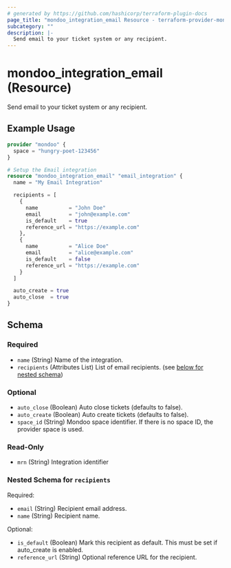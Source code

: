 ```yaml
---
# generated by https://github.com/hashicorp/terraform-plugin-docs
page_title: "mondoo_integration_email Resource - terraform-provider-mondoo"
subcategory: ""
description: |-
  Send email to your ticket system or any recipient.
---
```


# mondoo_integration_email (Resource)

Send email to your ticket system or any recipient.

## Example Usage

```terraform
provider "mondoo" {
  space = "hungry-poet-123456"
}

# Setup the Email integration
resource "mondoo_integration_email" "email_integration" {
  name = "My Email Integration"

  recipients = [
    {
      name          = "John Doe"
      email         = "john@example.com"
      is_default    = true
      reference_url = "https://example.com"
    },
    {
      name          = "Alice Doe"
      email         = "alice@example.com"
      is_default    = false
      reference_url = "https://example.com"
    }
  ]

  auto_create = true
  auto_close  = true
}
```

<!-- schema generated by tfplugindocs -->
## Schema

### Required

- `name` (String) Name of the integration.
- `recipients` (Attributes List) List of email recipients. (see [below for nested schema](#nestedatt--recipients))

### Optional

- `auto_close` (Boolean) Auto close tickets (defaults to false).
- `auto_create` (Boolean) Auto create tickets (defaults to false).
- `space_id` (String) Mondoo space identifier. If there is no space ID, the provider space is used.

### Read-Only

- `mrn` (String) Integration identifier

<a id="nestedatt--recipients"></a>
### Nested Schema for `recipients`

Required:

- `email` (String) Recipient email address.
- `name` (String) Recipient name.

Optional:

- `is_default` (Boolean) Mark this recipient as default. This must be set if auto_create is enabled.
- `reference_url` (String) Optional reference URL for the recipient.
